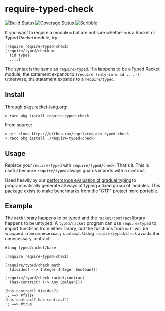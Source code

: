 require-typed-check
===
[![Build Status](https://travis-ci.org/bennn/require-typed-check.svg)](https://travis-ci.org/bennn/require-typed-check)
[![Coverage Status](https://coveralls.io/repos/bennn/require-typed-check/badge.svg?branch=master&service=github)](https://coveralls.io/github/bennn/require-typed-check?branch=master)
[![Scribble](https://img.shields.io/badge/Docs-Scribble-blue.svg)](http://docs.racket-lang.org/require-typed-check/index.html)

If you want to require a module `m` but are not sure whether `m` is a Racket or
 Typed Racket module, try:

```
(require require-typed-check)
(require/typed/check m
  (id type)
  ....)
```

The syntax is the same as [`require/typed`](https://docs.racket-lang.org/ts-reference/special-forms.html#%28form._%28%28lib._typed-racket%2Fbase-env%2Fprims..rkt%29._require%2Ftyped%29%29).
If `m` happens to be a Typed Racket module, the statement expands to `(require (only-in m id ....))`.
Otherwise, the statement expands to a `require/typed`.


Install
---

Through [pkgs.racket-lang.org](http://pkgs.racket-lang.org/):

```
> raco pkg install require-typed-check
```

From source:

```
> git clone https://github.com/nuprl/require-typed-check
> raco pkg install ./require-typed-check
```


Usage
---

Replace your `require/typed` with `require/typed/check`. That's it.
This is useful because `require/typed` always guards imports with a contract.

Used heavily by our [performance evaluation of gradual typing](https://github.com/nuprl/gradual-typing-performance)
 to programmatically generate all ways of typing a fixed group of modules.
This package exists to make benchmarks from the "GTP" project more portable.


Example
---

The `math` library happens to be typed and the `racket/contract` library
 happens to be untyped.
A `typed/racket` program can use `require/typed` to import functions from either
 library, but the functions from `math` will be wrapped in an unnecessary contract.
Using `require/typed/check` avoids the unnecessary contract:

```
#lang typed/racket/base

(require require-typed-check)

(require/typed/check math
  (divides? (-> Integer Integer Boolean)))

(require/typed/check racket/contract
  (has-contract? (-> Any Boolean)))

(has-contract? divides?)
;; ==> #false
(has-contract? has-contract?)
;; ==> #true
```
